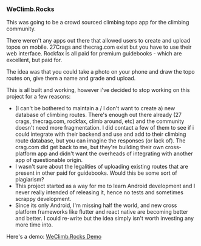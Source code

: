 ### WeClimb.Rocks

This was going to be a crowd sourced climbing topo app for the climbing community. 

There weren't any apps out there that allowed users to create and upload topos on mobile.
27Crags and thecrag.com exist but you have to use their web interface.
Rockfax is all paid for premium guidebooks - which are excellent, but paid for. 

The idea was that you could take a photo on your phone and draw the topo routes on, give them a name and grade and upload. 

This is all built and working, however i've decided to stop working on this project for a few reasons:
- (I can't be bothered to maintain a / I don't want to create a) new database of climbing routes. 
There's enough out there already (27 crags, thecrag.com, rockfax, climb around, etc) and the community doesn't need more fragmentation. 
I did contact a few of them to see if i could integrate with their backend and use and add to their climbing route database, but you can imagine the responses (or lack of). The crag.com did get back to me, but they're building their own cross-platform app and didn't want the overheads of integrating with another app of questionable origin. 
- I wasn't sure about the legalities of uploading existing routes that are present in other paid for guidebooks. Would this be some sort of plagiarism?
- This project started as a way for me to learn Android development and I never really intended of releasing it, hence no tests and sometimes scrappy development. 
- Since its only Android, I'm missing half the world, and new cross platform frameworks like flutter and react native are becoming better and better. I could re-write but the idea simply isn't worth investing any more time into. 

Here's a demo:
[WeClimb.Rocks Demo](https://photos.app.goo.gl/4FshJ8GtJwuwik7b6)

